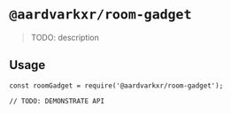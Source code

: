 # `@aardvarkxr/room-gadget`

> TODO: description

## Usage

```
const roomGadget = require('@aardvarkxr/room-gadget');

// TODO: DEMONSTRATE API
```
